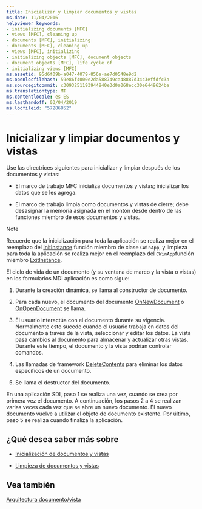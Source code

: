 ```yaml
---
title: Inicializar y limpiar documentos y vistas
ms.date: 11/04/2016
helpviewer_keywords:
- initializing documents [MFC]
- views [MFC], cleaning up
- documents [MFC], initializing
- documents [MFC], cleaning up
- views [MFC], initializing
- initializing objects [MFC], document objects
- document objects [MFC], life cycle of
- initializing views [MFC]
ms.assetid: 95d6f09b-a047-4079-856a-ae7d0548e9d2
ms.openlocfilehash: 59e86f4000e2da588749ca48887d34c3effdfc3a
ms.sourcegitcommit: c3093251193944840e3d0a068ecc30e6449624ba
ms.translationtype: MT
ms.contentlocale: es-ES
ms.lasthandoff: 03/04/2019
ms.locfileid: "57286852"
---
```

# <a name="initializing-and-cleaning-up-documents-and-views"></a>Inicializar y limpiar documentos y vistas

Use las directrices siguientes para inicializar y limpiar después de los documentos y vistas:

- El marco de trabajo MFC inicializa documentos y vistas; inicializar los datos que se les agrega.

- El marco de trabajo limpia como documentos y vistas de cierre; debe desasignar la memoria asignada en el montón desde dentro de las funciones miembro de esos documentos y vistas.

> [!NOTE]
>  Recuerde que la inicialización para toda la aplicación se realiza mejor en el reemplazo del [InitInstance](../mfc/reference/cwinapp-class.md#initinstance) función miembro de clase `CWinApp`, y limpieza para toda la aplicación se realiza mejor en el reemplazo del `CWinApp`función miembro [ExitInstance](../mfc/reference/cwinapp-class.md#exitinstance).

El ciclo de vida de un documento (y su ventana de marco y la vista o vistas) en los formularios MDI aplicación es como sigue:

1. Durante la creación dinámica, se llama al constructor de documento.

1. Para cada nuevo, el documento del documento [OnNewDocument](../mfc/reference/cdocument-class.md#onnewdocument) o [OnOpenDocument](../mfc/reference/cdocument-class.md#onopendocument) se llama.

1. El usuario interactúa con el documento durante su vigencia. Normalmente esto sucede cuando el usuario trabaja en datos del documento a través de la vista, seleccionar y editar los datos. La vista pasa cambios al documento para almacenar y actualizar otras vistas. Durante este tiempo, el documento y la vista podrían controlar comandos.

1. Las llamadas de framework [DeleteContents](../mfc/reference/cdocument-class.md#deletecontents) para eliminar los datos específicos de un documento.

1. Se llama el destructor del documento.

En una aplicación SDI, paso 1 se realiza una vez, cuando se crea por primera vez el documento. A continuación, los pasos 2 a 4 se realizan varias veces cada vez que se abre un nuevo documento. El nuevo documento vuelve a utilizar el objeto de documento existente. Por último, paso 5 se realiza cuando finaliza la aplicación.

## <a name="what-do-you-want-to-know-more-about"></a>¿Qué desea saber más sobre

- [Inicialización de documentos y vistas](../mfc/initializing-documents-and-views.md)

- [Limpieza de documentos y vistas](../mfc/cleaning-up-documents-and-views.md)

## <a name="see-also"></a>Vea también

[Arquitectura documento/vista](../mfc/document-view-architecture.md)
